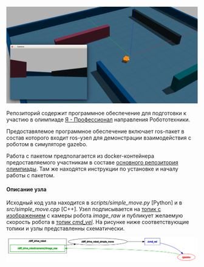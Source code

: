 ![scene pic](docs/pics/scene.png)

Репозиторий содержит программное обеспечение для подготовки к участию в олимпиаде [Я - Профессионал](https://yandex.ru/profi/courses2020) направления Робототехники.

Предоставялемое программное обеспечение включает ros-пакет в состав которого входит ros-узел для демонстрации взаимодействия с роботом в симуляторе gazebo.

Работа с пакетом предполагается из docker-контейнера предоставляемого участникам в составе [основного репозитория олимпиады](https://gitlab.com/beerlab/iprofi2021/profi2021_robotics). Там же находятся инструкции по установке и началу работы с пакетом.

#### Описание узла

Исходный код узла находится в *scripts/simple_move.py* [Python] и в *src/simple_move.cpp* [C++]. Узел подписывается на [топик с изображением](https://docs.ros.org/en/melodic/api/sensor_msgs/html/msg/Image.html) с камеры робота *image_raw* и публикует желаемую скорость робота в [топик *cmd_vel*](http://docs.ros.org/en/jade/api/geometry_msgs/html/msg/Twist.html). На рисунке ниже соответствующие топики и узлы представленны схематически.

![scene pic](docs/pics/scheme.png)

